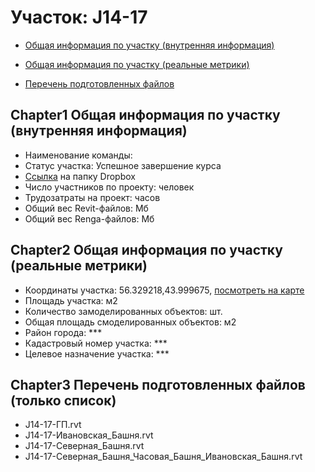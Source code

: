 # Участок: J14-17

* [Общая информация по участку (внутренняя информация)](#Chapter1)

* [Общая информация по участку (реальные метрики)](#Chapter2)

* [Перечень подготовленных файлов](#Chapter3)

## <a id="test">Chapter1</a> Общая информация по участку (внутренняя информация)
+ Наименование команды: 
+ Статус участка: Успешное завершение курса
+ [Ссылка](https://www.dropbox.com/sh/wvvgv1nw1iqred9/AACQBjg18fKiIwOb5ow17nkHa/J14_17?dl=0) на папку Dropbox
+ Число участников по проекту:  человек
+ Трудозатраты на проект:  часов
+ Общий вес Revit-файлов:  Мб
+ Общий вес Renga-файлов:  Мб
## <a id="test">Chapter2</a> Общая информация по участку (реальные метрики)
+ Координаты участка: 56.329218,43.999675, [посмотреть на карте]("yandex.ru/maps/47/nizhny-novgorod/?ll=56.329218%2C43.999675&z=19")
+ Площадь участка:  м2
+ Количество замоделированных объектов:  шт.
+ Общая площадь смоделированных объектов:  м2
+ Район города: *** 
+ Кадастровый номер участка: *** 
+ Целевое назначение участка: *** 
## <a id="test">Chapter3</a> Перечень подготовленных файлов (только список)
+ J14-17-ГП.rvt
+ J14-17-Ивановская_Башня.rvt
+ J14-17-Северная_Башня.rvt
+ J14-17-Северная_Башня_Часовая_Башня_Ивановская_Башня.rvt
